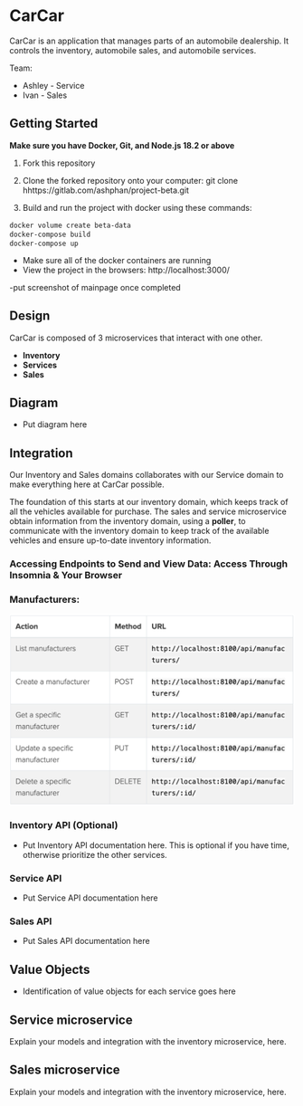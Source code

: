# CarCar

CarCar is an application that manages parts of an automobile dealership. It controls the inventory, automobile sales, and automobile services.

Team:

* Ashley - Service
* Ivan - Sales

## Getting Started

**Make sure you have Docker, Git, and Node.js 18.2 or above**

1. Fork this repository

2. Clone the forked repository onto your computer:
git clone hhttps://gitlab.com/ashphan/project-beta.git

3. Build and run the project with docker using these commands:
```
docker volume create beta-data
docker-compose build
docker-compose up
```

- Make sure all of the docker containers are running
- View the project in the browsers: http://localhost:3000/

-put screenshot of mainpage once completed


## Design

CarCar is composed of 3 microservices that interact with one other.

- **Inventory**
- **Services**
- **Sales**

## Diagram
 - Put diagram here

## Integration

Our Inventory and Sales domains collaborates with our Service domain to make everything here at CarCar possible.

The foundation of this starts at our inventory domain, which keeps track of all the vehicles available for purchase. The sales and service microservice obtain information from the inventory domain, using a **poller**, to communicate with the inventory domain to keep track of the available vehicles and ensure up-to-date inventory information.


### Accessing Endpoints to Send and View Data: Access Through Insomnia & Your Browser

### Manufacturers:

![Img](/images/Manufacturer.png)


### Inventory API (Optional)
 - Put Inventory API documentation here. This is optional if you have time, otherwise prioritize the other services.

### Service API
 - Put Service API documentation here

### Sales API
 - Put Sales API documentation here

## Value Objects
 - Identification of value objects for each service goes here





## Service microservice

Explain your models and integration with the inventory
microservice, here.

## Sales microservice

Explain your models and integration with the inventory
microservice, here.
